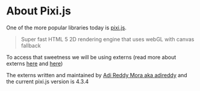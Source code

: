 # About Pixi.js

One of the more popular libraries today is [pixi.js](https://github.com/pixijs/pixi.js).

> Super fast HTML 5 2D rendering engine that uses webGL with canvas fallback

To access that sweetness we will be using externs (read more about externs [here](../05externs/about.md) and [here](../01jquery/example.md))

The externs written and maintained by [Adi Reddy Mora aka adireddy](http://lib.haxe.org/p/pixijs/)
and the current pixi.js version is 4.3.4